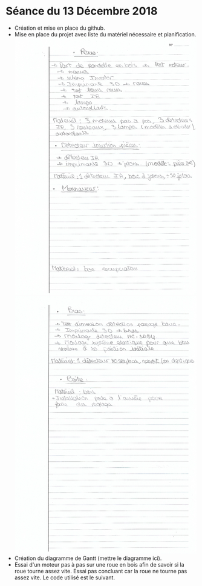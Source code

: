 # Séance du 13 Décembre 2018

* Création et mise en place du github.
* Mise en place du projet avec liste du matériel nécessaire et planification.
![alt text](https://github.com/JessicaJulien/projet/blob/master/Documentation/liste_planification_part1.jpg "liste et planification part1")
![alt text](https://github.com/JessicaJulien/projet/blob/master/Documentation/liste_planification_part2.jpg "liste et planification part2")
* Création du diagramme de Gantt (mettre le diagramme ici).
* Essai d'un moteur pas à pas sur une roue en bois afin de savoir si la roue tourne assez vite. Essai pas concluant car la roue ne tourne pas assez vite. Le code utilisé est le suivant.
